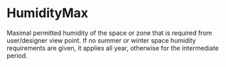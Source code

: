 HumidityMax
===========

Maximal permitted humidity of the space or zone that is required from user/designer view point. If no summer or winter space humidity requirements are given, it applies all year, otherwise for the intermediate period.
